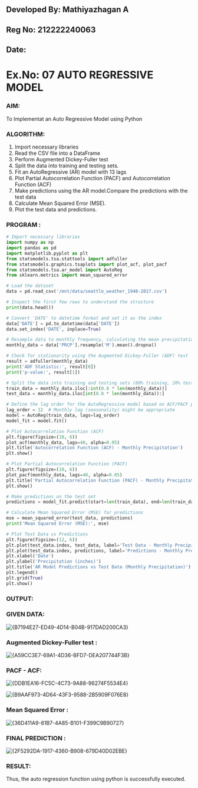 ## Developed By: Mathiyazhagan A
## Reg No: 212222240063
## Date: 

# Ex.No: 07                                       AUTO REGRESSIVE MODEL



### AIM:
To Implementat an Auto Regressive Model using Python

### ALGORITHM:
1. Import necessary libraries
2. Read the CSV file into a DataFrame
3. Perform Augmented Dickey-Fuller test
4. Split the data into training and testing sets.
5. Fit an AutoRegressive (AR) model with 13 lags
6. Plot Partial Autocorrelation Function (PACF) and Autocorrelation Function (ACF)
7. Make predictions using the AR model.Compare the predictions with the test data
8. Calculate Mean Squared Error (MSE).
9. Plot the test data and predictions.
   
### PROGRAM :
```python
# Import necessary libraries
import numpy as np
import pandas as pd
import matplotlib.pyplot as plt
from statsmodels.tsa.stattools import adfuller
from statsmodels.graphics.tsaplots import plot_acf, plot_pacf
from statsmodels.tsa.ar_model import AutoReg
from sklearn.metrics import mean_squared_error

# Load the dataset
data = pd.read_csv('/mnt/data/seattle_weather_1948-2017.csv')

# Inspect the first few rows to understand the structure
print(data.head())

# Convert 'DATE' to datetime format and set it as the index
data['DATE'] = pd.to_datetime(data['DATE'])
data.set_index('DATE', inplace=True)

# Resample data to monthly frequency, calculating the mean precipitation per month
monthly_data = data['PRCP'].resample('M').mean().dropna()

# Check for stationarity using the Augmented Dickey-Fuller (ADF) test
result = adfuller(monthly_data)
print('ADF Statistic:', result[0])
print('p-value:', result[1])

# Split the data into training and testing sets (80% training, 20% testing)
train_data = monthly_data.iloc[:int(0.8 * len(monthly_data))]
test_data = monthly_data.iloc[int(0.8 * len(monthly_data)):]

# Define the lag order for the AutoRegressive model based on ACF/PACF plots
lag_order = 12  # Monthly lag (seasonality) might be appropriate
model = AutoReg(train_data, lags=lag_order)
model_fit = model.fit()

# Plot Autocorrelation Function (ACF)
plt.figure(figsize=(10, 6))
plot_acf(monthly_data, lags=40, alpha=0.05)
plt.title('Autocorrelation Function (ACF) - Monthly Precipitation')
plt.show()

# Plot Partial Autocorrelation Function (PACF)
plt.figure(figsize=(10, 6))
plot_pacf(monthly_data, lags=40, alpha=0.05)
plt.title('Partial Autocorrelation Function (PACF) - Monthly Precipitation')
plt.show()

# Make predictions on the test set
predictions = model_fit.predict(start=len(train_data), end=len(train_data) + len(test_data) - 1)

# Calculate Mean Squared Error (MSE) for predictions
mse = mean_squared_error(test_data, predictions)
print('Mean Squared Error (MSE):', mse)

# Plot Test Data vs Predictions
plt.figure(figsize=(12, 6))
plt.plot(test_data.index, test_data, label='Test Data - Monthly Precipitation', color='blue', linewidth=2)
plt.plot(test_data.index, predictions, label='Predictions - Monthly Precipitation', color='orange', linestyle='--', linewidth=2)
plt.xlabel('Date')
plt.ylabel('Precipitation (inches)')
plt.title('AR Model Predictions vs Test Data (Monthly Precipitation)')
plt.legend()
plt.grid(True)
plt.show()

```
### OUTPUT:

### GIVEN DATA:

![{B7194E27-ED49-4D14-B04B-917DAD200CA3}](https://github.com/user-attachments/assets/0c492183-aedd-4808-8b24-1762e3fc5c93)

### Augmented Dickey-Fuller test :

![{A59CC3E7-69A1-4D36-BFD7-DEA207744F3B}](https://github.com/user-attachments/assets/40741990-7fab-4e1d-a38a-1c315975d1af)


### PACF - ACF:

![{DDB1EA16-FC5C-4C73-9A88-96274F5534E4}](https://github.com/user-attachments/assets/15382a24-6e36-4db9-b76a-2f2feaa34d91)


![{B9AAF973-4D64-43F3-9588-2B5909F076E8}](https://github.com/user-attachments/assets/c73e833b-bf8f-4883-bb1d-7094245d7fb7)

### Mean Squared Error :

![{36D411A9-81B7-4A85-B101-F399C9B90727}](https://github.com/user-attachments/assets/7a04c1c8-4c70-431a-b7e3-8e34a343c9af)


### FINAL PREDICTION :
![{2F5292DA-1917-4360-B908-679D40D02EBE}](https://github.com/user-attachments/assets/02013918-6176-494e-a1a5-35fc1835b7e0)


### RESULT:
Thus, the auto regression function using python is successfully executed.
